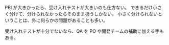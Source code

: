 PBI が大きかったら、受け入れテストが大きいのも仕方ない。
できるだけ小さく分けて、分けられなかったらそのまま扱うしかない。
小さく分けられないということは、外に何らかの問題があることも多い。

受け入れテストが十分でないなら、QA を PO や開発チームの補助に加える手もある。
